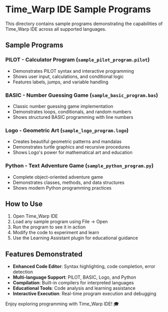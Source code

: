 # Time_Warp IDE Sample Programs

This directory contains sample programs demonstrating the capabilities of Time_Warp IDE across all supported languages.

## Sample Programs

### PILOT - Calculator Program (`sample_pilot_program.pilot`)
- Demonstrates PILOT syntax and interactive programming
- Shows user input, calculations, and conditional logic
- Features labels, jumps, and variable handling

### BASIC - Number Guessing Game (`sample_basic_program.bas`)
- Classic number guessing game implementation
- Demonstrates loops, conditionals, and random numbers
- Shows structured BASIC programming with line numbers

### Logo - Geometric Art (`sample_logo_program.logo`)
- Creates beautiful geometric patterns and mandalas
- Demonstrates turtle graphics and recursive procedures
- Shows Logo's power for mathematical art and education

### Python - Text Adventure Game (`sample_python_program.py`)
- Complete object-oriented adventure game
- Demonstrates classes, methods, and data structures
- Shows modern Python programming practices

## How to Use

1. Open Time_Warp IDE
2. Load any sample program using File → Open
3. Run the program to see it in action
4. Modify the code to experiment and learn
5. Use the Learning Assistant plugin for educational guidance

## Features Demonstrated

- **Enhanced Code Editor**: Syntax highlighting, code completion, error detection
- **Multi-language Support**: PILOT, BASIC, Logo, and Python
- **Compilation**: Built-in compilers for interpreted languages
- **Educational Tools**: Code analysis and learning assistance
- **Interactive Execution**: Real-time program execution and debugging

Enjoy exploring programming with Time_Warp IDE! 🎓
